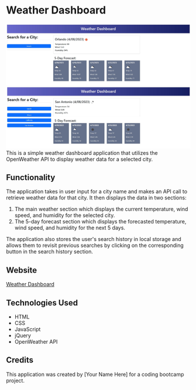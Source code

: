 # Weather Dashboard

![Screenshot](assets/images/screenshot-2023-04-08.jpg)
![Screenshot](assets/images/screenshot-history.jpg)
This is a simple weather dashboard application that utilizes the OpenWeather API to display weather data for a selected city.

## Functionality

The application takes in user input for a city name and makes an API call to retrieve weather data for that city. It then displays the data in two sections:

1. The main weather section which displays the current temperature, wind speed, and humidity for the selected city.
2. The 5-day forecast section which displays the forecasted temperature, wind speed, and humidity for the next 5 days.

The application also stores the user's search history in local storage and allows them to revisit previous searches by clicking on the corresponding button in the search history section.

## Website

[Weather Dashboard](https://robles1999.github.io/weather-forecast-module-6/)

## Technologies Used

- HTML
- CSS
- JavaScript
- jQuery
- OpenWeather API

## Credits

This application was created by [Your Name Here] for a coding bootcamp project.
